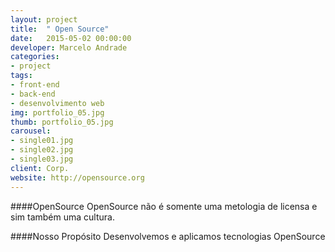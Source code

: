 ```yaml
---
layout: project
title:  " Open Source"
date:   2015-05-02 00:00:00
developer: Marcelo Andrade
categories:
- project
tags:
- front-end
- back-end
- desenvolvimento web
img: portfolio_05.jpg
thumb: portfolio_05.jpg
carousel:
- single01.jpg
- single02.jpg
- single03.jpg
client: Corp.
website: http://opensource.org
---
```

####OpenSource
OpenSource não é somente uma metologia de licensa e sim também uma cultura.

####Nosso Propósito
Desenvolvemos e aplicamos tecnologias OpenSource
